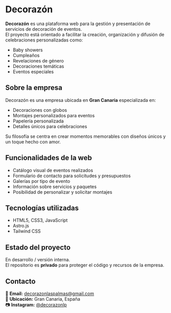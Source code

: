 # Decorazón

**Decorazón** es una plataforma web para la gestión y presentación de servicios de decoración de eventos.  
El proyecto está orientado a facilitar la creación, organización y difusión de celebraciones personalizadas como:

- Baby showers
- Cumpleaños
- Revelaciones de género
- Decoraciones temáticas
- Eventos especiales

## Sobre la empresa

Decorazón es una empresa ubicada en **Gran Canaria** especializada en:
- Decoraciones con globos
- Montajes personalizados para eventos
- Papelería personalizada
- Detalles únicos para celebraciones

Su filosofía se centra en crear momentos memorables con diseños únicos y un toque hecho con amor.

## Funcionalidades de la web

- Catálogo visual de eventos realizados
- Formulario de contacto para solicitudes y presupuestos
- Galerías por tipo de evento
- Información sobre servicios y paquetes
- Posibilidad de personalizar y solicitar montajes

## Tecnologías utilizadas

- HTML5, CSS3, JavaScript
- Astro.js
- Tailwind CSS

## Estado del proyecto

En desarrollo / versión interna.  
El repositorio es **privado** para proteger el código y recursos de la empresa.

## Contacto

📩 **Email:** decorazonlaspalmas@gmail.com  
📍 **Ubicación:** Gran Canaria, España  
📷 **Instagram:** [@decorazonlp](https://www.instagram.com/decorazonlp)
